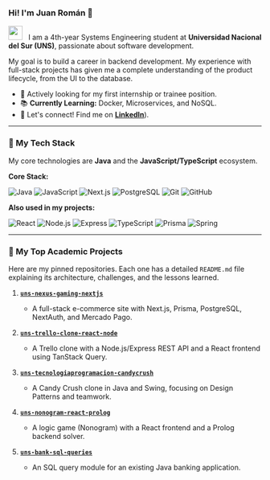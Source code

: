 ### Hi! I'm Juan Román 👋

<p align="left">
  <img src="https://media.giphy.com/media/v1.Y2lkPTc5MGI3NjExM3Z2MjY2bWJtYnN0ZzhvY2N6NTZ6cDAyZmNscG54eDRtNXZwYmxxciZlcD12MV9pbnRlcm5hbF9naWZfYnlfaWQmY3Q9Zw/hvRJCLFzcasrR4ia7z/giphy.gif" width="28" />
  &nbsp;
  I am a 4th-year Systems Engineering student at <b>Universidad Nacional del Sur (UNS)</b>, passionate about software development.
</p>

My goal is to build a career in backend development. My experience with full-stack projects has given me a complete understanding of the product lifecycle, from the UI to the database.

- 🚀 Actively looking for my first internship or trainee position.
- 📚 **Currently Learning:** Docker, Microservices, and NoSQL.
- 💬 Let's connect! Find me on [**LinkedIn**](https://www.linkedin.com/in/rom%C3%A1n-brugnoni-41873021a/)).

---

### 🚀 My Tech Stack

My core technologies are **Java** and the **JavaScript/TypeScript** ecosystem.

**Core Stack:**

<p>
  <img src="https://img.shields.io/badge/Java-ED8B00?style=for-the-badge&logo=openjdk&logoColor=white" alt="Java"/>
  <img src="https://img.shields.io/badge/JavaScript-F7DF1E?style=for-the-badge&logo=javascript&logoColor=black" alt="JavaScript"/>
  <img src="https://img.shields.io/badge/Next.js-000000?style=for-the-badge&logo=nextdotjs&logoColor=white" alt="Next.js"/>
  <img src="https://img.shields.io/badge/PostgreSQL-4169E1?style=for-the-badge&logo=postgresql&logoColor=white" alt="PostgreSQL"/>
  <img src="https://img.shields.io/badge/Git-F05032?style=for-the-badge&logo=git&logoColor=white" alt="Git"/>
  <img src="https://img.shields.io/badge/GitHub-181717?style=for-the-badge&logo=github&logoColor=white" alt="GitHub"/>
</p>

**Also used in my projects:**

<p>
  <img src="https://img.shields.io/badge/React-61DAFB?style=for-the-badge&logo=react&logoColor=black" alt="React"/>
  <img src="https://img.shields.io/badge/Node.js-5FA04E?style=for-the-badge&logo=nodedotjs&logoColor=white" alt="Node.js"/>
  <img src="https://img.shields.io/badge/Express.js-000000?style=for-the-badge&logo=express&logoColor=white" alt="Express"/>
  <img src="https://img.shields.io/badge/TypeScript-3178C6?style=for-the-badge&logo=typescript&logoColor=white" alt="TypeScript"/>
  <img src="https://img.shields.io/badge/Prisma-2D3748?style=for-the-badge&logo=prisma&logoColor=white" alt="Prisma"/>
  <img src="https://img.shields.io/badge/Spring-6DB33F?style=for-the-badge&logo=spring&logoColor=white" alt="Spring"/>
</p>

---

### 📂 My Top Academic Projects

Here are my pinned repositories. Each one has a detailed `README.md` file explaining its architecture, challenges, and the lessons learned.

1.  [**`uns-nexus-gaming-nextjs`**](https://github.com/JRoman-brug/uns-nexus-gaming-nextjs)

    - A full-stack e-commerce site with Next.js, Prisma, PostgreSQL, NextAuth, and Mercado Pago.

2.  [**`uns-trello-clone-react-node`**](https://github.com/JRoman-brug/uns-trello-clone-react-node)

    - A Trello clone with a Node.js/Express REST API and a React frontend using TanStack Query.

3.  [**`uns-tecnologiaprogramacion-candycrush`**](https://github.com/JRoman-brug/uns-tecnologiaprogramacion-candycrush)

    - A Candy Crush clone in Java and Swing, focusing on Design Patterns and teamwork.

4.  [**`uns-nonogram-react-prolog`**](https://github.com/JRoman-brug/uns-nonogram-react-prolog)

    - A logic game (Nonogram) with a React frontend and a Prolog backend solver.

5.  [**`uns-bank-sql-queries`**](https://github.com/JRoman-brug/uns-bank-sql-queries)
    - An SQL query module for an existing Java banking application.
